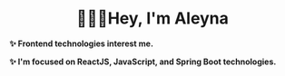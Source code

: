 <h1 align="center">🧚🏻‍♀️Hey, I'm Aleyna</h1>

**✨ Frontend technologies interest me.**

**✨ I'm focused on ReactJS, JavaScript, and Spring Boot technologies.**
